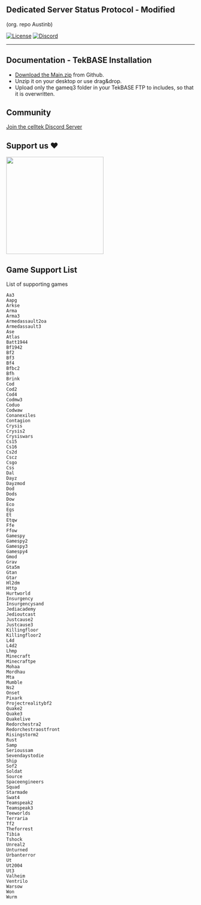 ## Dedicated Server Status Protocol - Modified
(org. repo Austinb)
<p>
    <a href="https://github.com/celltek/imageserver/blob/master/LICENSE"><img src="https://img.shields.io/github/license/celltek/game.protocol" alt="License"></a>
    <a href="https://celltek.de/discord"><img src="https://img.shields.io/discord/482574071377428481.svg?label=&logo=discord&logoColor=ffffff&color=7389D8&labelColor=6A7EC2" alt="Discord"></a>
</p>

------

## Documentation - TekBASE Installation

- <a href="https://github.com/celltek/game.protocol/archive/refs/heads/main.zip">Download the Main.zip</a> from Github.
- Unzip it on your desktop or use drag&drop.
- Upload only the gameq3 folder in your TekBASE FTP to includes, so that it is overwritten.

## Community

[Join the celltek Discord Server](https://celltek.de/discord)

## Support us ❤
<a href="https://www.buymeacoffee.com/celltek"><img src="https://cdn.buymeacoffee.com/buttons/v2/default-yellow.png" width="260px"></a>



## Game Support List

List of supporting games

```
Aa3
Aapg
Arkse
Arma
Arma3
Armedassault2oa
Armedassault3
Ase
Atlas
Batt1944
Bf1942
Bf2
Bf3
Bf4
Bfbc2
Bfh
Brink
Cod
Cod2
Cod4
Codmw3
Coduo
Codwaw
Conanexiles
Contagion
Crysis
Crysis2
Crysiswars
Cs15
Cs16
Cs2d
Cscz
Csgo
Css
Dal
Dayz
Dayzmod
Dod
Dods
Dow
Eco
Egs
Et
Etqw
Ffe
Ffow
Gamespy
Gamespy2
Gamespy3
Gamespy4
Gmod
Grav
Gta5m
Gtan
Gtar
Hl2dm
Http
Hurtworld
Insurgency
Insurgencysand
Jediacademy
Jedioutcast
Justcause2
Justcause3
Killingfloor
Killingfloor2
L4d
L4d2
Lhmp
Minecraft
Minecraftpe
Mohaa
Mordhau
Mta
Mumble
Ns2
Onset
Pixark
Projectrealitybf2
Quake2
Quake3
Quakelive
Redorchestra2
Redorchestraostfront
Risingstorm2
Rust
Samp
Serioussam
Sevendaystodie
Ship
Sof2
Soldat
Source
Spaceengineers
Squad
Starmade
Swat4
Teamspeak2
Teamspeak3
Teeworlds
Terraria
Tf2
Theforrest
Tibia
Tshock
Unreal2
Unturned
Urbanterror
Ut
Ut2004
Ut3
Valheim
Ventrilo
Warsow
Won
Wurm
```

